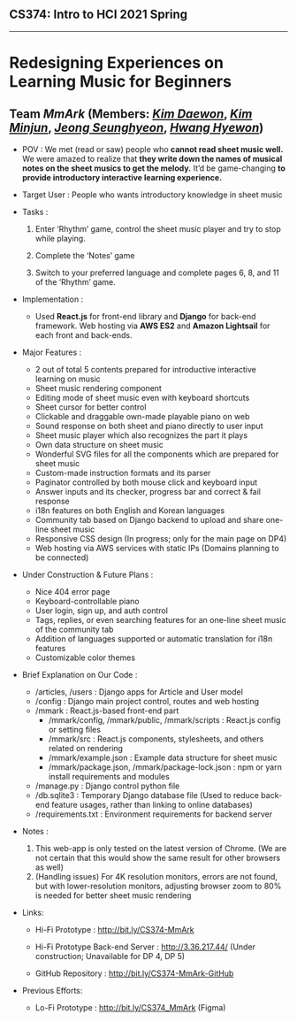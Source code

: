 ## CS374: Intro to **HCI** 2021 Spring
---
# Redesigning Experiences on Learning Music for Beginners
## Team *MmArk* (Members: [*Kim Daewon*](https://github.com/star810, "Kim Daewon"), [*Kim Minjun*](https://github.com/HoneyTt21, "Kim Minjun"), [*Jeong Seunghyeon*](https://github.com/antony-jeong, "Jeong Seunghyeon"), [*Hwang Hyewon*](https://github.com/hywnH, "Hwang Hyewon"))

- POV : We met (read or saw) people who
**cannot read sheet music well.**
We were amazed to realize that
**they write down the names of musical notes on the sheet musics to get the melody.**
It’d be game-changing 
**to provide introductory interactive learning experience.**


- Target User : People who wants introductory knowledge in sheet music


- Tasks :

  1. Enter ‘Rhythm’ game, control the sheet music player and try to stop while playing.

  1. Complete the ‘Notes’ game

  1. Switch to your preferred language and complete pages 6, 8, and 11 of the ‘Rhythm’ game.

- Implementation :
  - Used **React.js** for front-end library and **Django** for back-end framework. Web hosting via **AWS ES2** and **Amazon Lightsail** for each front and back-ends.
 
- Major Features :
  - 2 out of total 5 contents prepared for introductive interactive learning on music
  - Sheet music rendering component 
  - Editing mode of sheet music even with keyboard shortcuts
  - Sheet cursor for better control
  - Clickable and draggable own-made playable piano on web 
  - Sound response on both sheet and piano directly to user input
  - Sheet music player which also recognizes the part it plays
  - Own data structure on sheet music
  - Wonderful SVG files for all the components which are prepared for sheet music
  - Custom-made instruction formats and its parser
  - Paginator controlled by both mouse click and keyboard input
  - Answer inputs and its checker, progress bar and correct & fail response
  - i18n features on both English and Korean languages
  - Community tab based on Django backend to upload and share one-line sheet music
  - Responsive CSS design (In progress; only for the main page on DP4)
  - Web hosting via AWS services with static IPs (Domains planning to be connected)

- Under Construction & Future Plans :
  - Nice 404 error page
  - Keyboard-controllable piano
  - User login, sign up, and auth control
  - Tags, replies, or even searching features for an one-line sheet music of the community tab
  - Addition of languages supported or automatic translation for i18n features
  - Customizable color themes

- Brief Explanation on Our Code :
  - /articles, /users : Django apps for Article and User model
  - /config : Django main project control, routes and web hosting
  - /mmark : React.js-based front-end part
    - /mmark/config, /mmark/public, /mmark/scripts : React.js config or setting files
    - /mmark/src : React.js components, stylesheets, and others related on rendering
    - /mmark/example.json : Example data structure for sheet music
    - /mmark/package.json, /mmark/package-lock.json : npm or yarn install requirements and modules
  - /manage.py : Django control python file
  - /db.sqlite3 : Temporary Django database file (Used to reduce back-end feature usages, rather than linking to online databases)
  - /requirements.txt : Environment requirements for backend server    

- Notes :
  1. This web-app is only tested on the latest version of Chrome. (We are not certain that this would show the same result for other browsers as well)
  2. (Handling issues) For 4K resolution monitors, errors are not found, but with lower-resolution monitors, adjusting browser zoom to 80% is needed for better sheet music rendering


- Links:
  - Hi-Fi Prototype : http://bit.ly/CS374-MmArk
  - Hi-Fi Prototype Back-end Server : http://3.36.217.44/ (Under construction; Unavailable for DP 4, DP 5)

  - GitHub Repository : http://bit.ly/CS374-MmArk-GitHub

- Previous Efforts:
  - Lo-Fi Prototype : http://bit.ly/CS374_MmArk (Figma)

